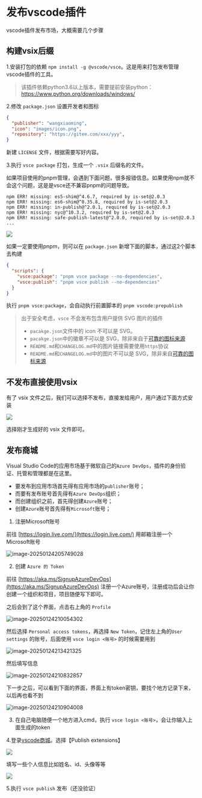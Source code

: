 # 发布vscode插件

vscode插件发布市场，大概需要几个步骤

## 构建vsix后缀

1.安装打包的依赖 `npm install -g @vscode/vsce`。这是用来打包发布管理vscode插件的工具。

> 该插件依赖python3.6以上版本，需要提前安装python：https://www.python.org/downloads/windows/

2.修改 `package.json` 设置开发者和图标

```json
{
  "publisher": "wangxiaoming",
  "icon": "images/icon.png",
  "repository": "https://gitee.com/xxx/yyy",
}
```

新建 `LICENSE` 文件，根据需要写好内容。

3.执行 `vsce package` 打包，生成一个 `.vsix` 后缀名的文件。

如果项目使用的pnpm管理，会遇到下面问题，很多报错信息。如果使用npm就不会这个问题，这是是vsce还不兼容pnpm的问题导致。

```text
npm ERR! missing: es5-shim@^4.6.7, required by is-set@2.0.3
npm ERR! missing: es6-shim@^0.35.8, required by is-set@2.0.3
npm ERR! missing: in-publish@^2.0.1, required by is-set@2.0.3
npm ERR! missing: nyc@^10.3.2, required by is-set@2.0.3
npm ERR! missing: safe-publish-latest@^2.0.0, required by is-set@2.0.3
...
```

![](./img/public-3.png)

如果一定要使用pnpm，则可以在 `package.json` 新增下面的脚本，通过这2个脚本去构建

```json
{
  "scripts": {
    "vsce:package": "pnpm vsce package --no-dependencies",
    "vsce:publish": "pnpm vsce publish --no-dependencies"
  }
}
```

执行 `pnpm vsce:package`，会自动执行前置脚本的 `pnpm vscode:prepublish`

> 出于安全考虑，`vsce` 不会发布包含用户提供 SVG 图片的插件
>
> - `pacakge.json`文件中的 icon 不可以是 SVG。
> - `pacakge.json`中的徽章不可以是 SVG，除非来自于[可靠的图标来源](https://rackar.github.io/vscode-ext-doccn/extensibility-reference/extension-manifest.html#使用认证过的标志)
> - `README.md`和`CHANGELOG.md`中的图片链接需要使用`https`协议
> - `README.md`和`CHANGELOG.md`中的图片不可以是 SVG，除非来自[可靠的图标来源](https://rackar.github.io/vscode-ext-doccn/extensibility-reference/extension-manifest.html#使用认证过的标志)

## 不发布直接使用vsix

有了 vsix 文件之后，我们可以选择不发布，直接发给用户，用户通过下面方式安装

![](./img/install-1.png)

选择刚才生成好的 vsix 文件即可。

## 发布商城

Visual Studio Code的应用市场基于微软自己的`Azure DevOps`，插件的身份验证、托管和管理都是在这里。

- 要发布到应用市场首先得有应用市场的`publisher`账号；
- 而要有发布账号首先得有`Azure DevOps`组织；
- 而创建组织之前，首先得创建`Azure`账号；
- 创建`Azure`账号首先得有`Microsoft`账号；

1. 注册Microsoft账号

前往 [https://login.live.com/](https://login.live.com/) 用邮箱注册一个Microsoft账号

![image-20250124205749028](img/image-20250124205749028.png)

2. 创建 `Azure 的 Token`

前往 [https://aka.ms/SignupAzureDevOps](https://aka.ms/SignupAzureDevOps) 注册一个Azure账号，注册成功后会让你创建一个组织和项目，项目随便写下即可。

之后会到了这个界面，点击右上角的 `Profile`

![image-20250124210054302](img/image-20250124210054302.png)

然后选择 `Personal access tokens`，再选择 `New Token`，记住左上角的`User settings` 的账号，后面使用 `vsce login <账号>` 的时候需要用到

![image-20250124213421325](img/image-20250124213421325.png)

然后填写信息

![image-20250124210832857](img/image-20250124210832857.png)

下一步之后，可以看到下面的界面，界面上有token密钥，要找个地方记录下来，以后再也看不到

![image-20250124210904008](img/image-20250124210904008.png)

3. 在自己电脑随便一个地方进入cmd，执行 `vsce login <账号>`，会让你输入上面生成的token



4.登录[vscode商城](https://marketplace.visualstudio.com/)。选择【Publish extensions】

![](./img/public-1.png)

填写一些个人信息比如姓名、id、头像等等

![](./img/public-2.png)

5.执行 `vsce publish` 发布（还没验证）